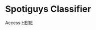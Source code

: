 # Spotiguys Classifier

Access <a href="https://tjcoppola234.github.io/Spotiguys_Classifier">HERE</a>
